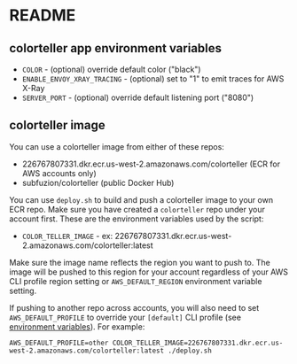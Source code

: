 # README

## colorteller app environment variables

* `COLOR` - \(optional\) override default color \("black"\)
* `ENABLE_ENVOY_XRAY_TRACING` - \(optional\) set to "1" to emit traces for AWS X-Ray
* `SERVER_PORT` - \(optional\) override default listening port \("8080"\)

## colorteller image

You can use a colorteller image from either of these repos:

* 226767807331.dkr.ecr.us-west-2.amazonaws.com/colorteller \(ECR for AWS accounts only\)
* subfuzion/colorteller \(public Docker Hub\)

You can use `deploy.sh` to build and push a colorteller image to your own ECR repo. Make sure you have created a `colorteller` repo under your account first. These are the environment variables used by the script:

* `COLOR_TELLER_IMAGE` - ex: 226767807331.dkr.ecr.us-west-2.amazonaws.com/colorteller:latest

Make sure the image name reflects the region you want to push to. The image will be pushed to this region for your account regardless of your AWS CLI profile region setting or `AWS_DEFAULT_REGION` environment variable setting.

If pushing to another repo across accounts, you will also need to set `AWS_DEFAULT_PROFILE` to override your `[default]` CLI profile \(see [environment variables](https://docs.aws.amazon.com/cli/latest/userguide/cli-configure-envvars.html)\). For example:

```text
AWS_DEFAULT_PROFILE=other COLOR_TELLER_IMAGE=226767807331.dkr.ecr.us-west-2.amazonaws.com/colorteller:latest ./deploy.sh
```

